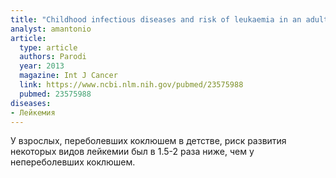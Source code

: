 ```yaml
---
title: "Childhood infectious diseases and risk of leukaemia in an adult population"
analyst: amantonio
article:
  type: article
  authors: Parodi
  year: 2013
  magazine: Int J Cancer
  link: https://www.ncbi.nlm.nih.gov/pubmed/23575988
  pubmed: 23575988
diseases:
- Лейкемия
---
```


У взрослых, переболевших коклюшем в детстве, риск развития некоторых видов лейкемии был в 1.5-2 раза ниже, чем у непереболевших коклюшем.
